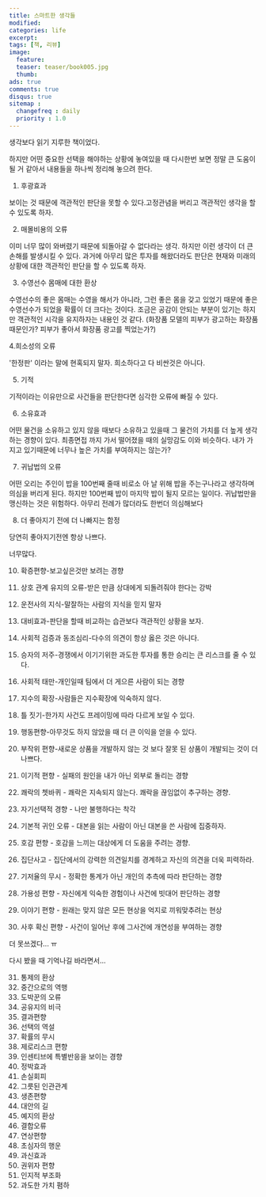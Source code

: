 ```yaml
---
title: 스마트한 생각들
modified:
categories: life
excerpt:
tags: [책, 리뷰]
image:
  feature:
  teaser: teaser/book005.jpg
  thumb:
ads: true
comments: true
disqus: true
sitemap :
  changefreq : daily
  priority : 1.0
---
```


생각보다 읽기 지루한 책이었다.

하지만 어떤 중요한 선택을 해야하는 상황에 놓여있을 때 다시한번 보면 정말 큰 도움이 될 거 같아서 내용들을 하나씩 정리해 놓으려 한다.

 
1. 후광효과

 보이는 것 때문에 객관적인 판단을 못할 수 있다.고정관념을 버리고 객관적인 생각을 할 수 있도록 하자.

 

2. 매몰비용의 오류

 이미 너무 많이 와버렸기 때문에 되돌아갈 수 없다라는 생각. 하지만 이런 생각이 더 큰 손해를 발생시킬 수 있다. 과거에 아무리 많은 투자를 해왔더라도 판단은 현재와 미래의 상황에 대한 객관적인 판단을 할 수 있도록 하자.

 

3. 수영선수 몸매에 대한 환상

 수영선수의 좋은 몸매는 수영을 해서가 아니라, 그런 좋은 몸을 갖고 있었기 때문에 좋은 수영선수가 되었을 확률이 더 크다는 것이다. 조금은 공감이 안되는 부분이 있기는 하지만 객관적인 시각을 유지하자는 내용인 것 같다. (화장품 모델의 피부가 광고하는 화장품 때문인가? 피부가 좋아서 화장품 광고를 찍었는가?)

 

4.희소성의 오류

 '한정판' 이라는 말에 현혹되지 말자. 희소하다고 다 비싼것은 아니다.

 

5. 기적

 기적이라는 이유만으로 사건들을 판단한다면 심각한 오류에 빠질 수 있다.

 

6. 소유효과

 어떤 물건을 소유하고 있지 않을 때보다 소유하고 있을때 그 물건의 가치를 더 높게 생각하는 경향이 있다. 최종면접 까지 가서 떨어졌을 때의 실망감도 이와 비슷하다. 내가 가지고 있기때문에 너무나 높은 가치를 부여하지는 않는가?

 

7. 귀납법의 오류

 어떤 오리는 주인이 밥을 100번째 줄때 비로소 아 날 위해 밥을 주는구나라고 생각하며 의심을 버리게 된다. 하지만 100번째 밥이 마지막 밥이 될지 모르는 일이다. 귀납법만을 맹신하는 것은 위험하다. 아무리 전례가 많더라도 한번더 의심해보다

 

8. 더 좋아지기 전에 더 나빠지는 함정

 당연히 좋아지기전엔 항상 나쁘다.

 

너무많다.

 

10. 확증편향-보고싶은것만 보려는 경향

 

11. 상호 관계 유지의 오류-받은 만큼 상대에게 되돌려줘야 한다는 강박

 

12. 운전사의 지식-말잘하는 사람의 지식을 믿지 말자

 

13. 대비효과-판단을 할때 비교하는 습관보다 객관적인 상황을 보자.

 

14. 사회적 검증과 동조심리-다수의 의견이 항상 옳은 것은 아니다.

 

15. 승자의 저주-경쟁에서 이기기위한 과도한 투자를 통한 승리는 큰 리스크를 줄 수 있다.

 

16. 사회적 태만-개인일때 팀에서 더 게으른 사람이 되는 경향

 

17. 지수의 확장-사람들은 지수확장에 익숙하지 않다.

 

18. 틀 짓기-한가지 사건도 프레이밍에 따라 다르게 보일 수 있다.

 

19. 행동편향-아무것도 하지 않았을 때 더 큰 이익을 얻을 수 있다.

 

20. 부작위 편향-새로운 상품을 개발하지 않는 것 보다 잘못 된 상품이 개발되는 것이 더 나쁘다.

 

21. 이기적 편향 - 실패의 원인을 내가 아닌 외부로 돌리는 경향

 

22. 쾌락의 쳇바퀴 - 쾌락은 지속되지 않는다. 쾌락을 끊임없이 추구하는 경향.

 

23. 자기선택적 경향 - 나만 불행하다는 착각

 

24. 기본적 귀인 오류 - 대본을 읽는 사람이 아닌 대본을 쓴 사람에 집중하자.

 

25. 호감 편향 - 호감을 느끼는 대상에게 더 도움을 주려는 경향.

 

26. 집단사고 - 집단에서의 강력한 의견일치를 경계하고 자신의 의견을 더욱 피력하라.

 

27. 기저율의 무시 - 정확한 통계가 아닌 개인의 추측에 따라 판단하는 경향

 

28. 가용성 편향 - 자신에게 익숙한 경험이나 사건에 빗대어 판단하는 경향

 

29. 이야기 편향 - 원래는 맞지 않은 모든 현상을 억지로 끼워맞추려는 현상

 

30. 사후 확신 편향 - 사건이 일어난 후에 그사건에 개연성을 부여하는 경향

 

더 못쓰겠다... ㅠ

 

다시 봤을 때 기억나길 바라면서...

 

31. 통제의 환상 
32. 중간으로의 역행 
33. 도박꾼의 오류 
34. 공유지의 비극 
35. 결과편향 
36. 선택의 역설 
37. 확률의 무시 
38. 제로리스크 편향 
39. 인센티브에 특별반응을 보이는 경향 
40. 정박효과 
41. 손실회피 
42. 그릇된 인관관계 
43. 생존편향 
44. 대안의 길 
45. 예지의 환상 
46. 결합오류 
47. 연상편향 
48. 초심자의 행운 
49. 과신효과 
50. 권위자 편향 
51. 인지적 부조화 
52. 과도한 가치 폄하